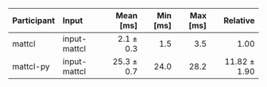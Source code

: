 | Participant | Input | Mean [ms] | Min [ms] | Max [ms] | Relative |
|:---|:---|---:|---:|---:|---:|
| mattcl | input-mattcl | 2.1 ± 0.3 | 1.5 | 3.5 | 1.00 |
| mattcl-py | input-mattcl | 25.3 ± 0.7 | 24.0 | 28.2 | 11.82 ± 1.90 |
